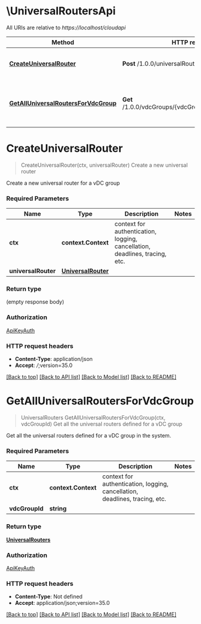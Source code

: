 # \UniversalRoutersApi

All URIs are relative to *https://localhost/cloudapi*

Method | HTTP request | Description
------------- | ------------- | -------------
[**CreateUniversalRouter**](UniversalRoutersApi.md#CreateUniversalRouter) | **Post** /1.0.0/universalRouters | Create a new universal router
[**GetAllUniversalRoutersForVdcGroup**](UniversalRoutersApi.md#GetAllUniversalRoutersForVdcGroup) | **Get** /1.0.0/vdcGroups/{vdcGroupId}/universalRouters | Get all the universal routers defined for a vDC group


# **CreateUniversalRouter**
> CreateUniversalRouter(ctx, universalRouter)
Create a new universal router

Create a new universal router for a vDC group 

### Required Parameters

Name | Type | Description  | Notes
------------- | ------------- | ------------- | -------------
 **ctx** | **context.Context** | context for authentication, logging, cancellation, deadlines, tracing, etc.
  **universalRouter** | [**UniversalRouter**](UniversalRouter.md)|  | 

### Return type

 (empty response body)

### Authorization

[ApiKeyAuth](../README.md#ApiKeyAuth)

### HTTP request headers

 - **Content-Type**: application/json
 - **Accept**: *_/_*;version=35.0

[[Back to top]](#) [[Back to API list]](../README.md#documentation-for-api-endpoints) [[Back to Model list]](../README.md#documentation-for-models) [[Back to README]](../README.md)

# **GetAllUniversalRoutersForVdcGroup**
> UniversalRouters GetAllUniversalRoutersForVdcGroup(ctx, vdcGroupId)
Get all the universal routers defined for a vDC group

Get all the universal routers defined for a vDC group in the system. 

### Required Parameters

Name | Type | Description  | Notes
------------- | ------------- | ------------- | -------------
 **ctx** | **context.Context** | context for authentication, logging, cancellation, deadlines, tracing, etc.
  **vdcGroupId** | **string**|  | 

### Return type

[**UniversalRouters**](UniversalRouters.md)

### Authorization

[ApiKeyAuth](../README.md#ApiKeyAuth)

### HTTP request headers

 - **Content-Type**: Not defined
 - **Accept**: application/json;version=35.0

[[Back to top]](#) [[Back to API list]](../README.md#documentation-for-api-endpoints) [[Back to Model list]](../README.md#documentation-for-models) [[Back to README]](../README.md)

